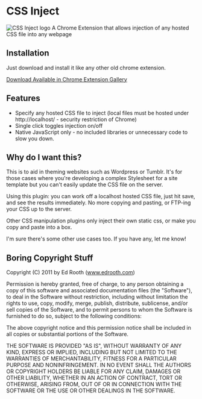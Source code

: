 # CSS Inject

![CSS Inject logo](https://github.com/sym3tri/CSS-Inject/raw/master/icon-128.png)
A Chrome Extension that allows injection of any hosted CSS file into any webpage

## Installation

Just download and install it like any other old chrome extension.

[Download Available in Chrome Extension Gallery](https://chrome.google.com/extensions/detail/fmiohbdblcemacakpnoinjmcelddpjbg)


## Features

* Specify any hosted CSS file to inject (local files must be hosted under http://localhost/ - security restriction of Chrome)
* Single click toggles injection on/off
* Native JavaScript only - no included libraries or unnecessary code to slow you down.

## Why do I want this?

This is to aid in theming websites such as Wordpress or Tumblr.
It's for those cases where you're developing a complex Stylesheet for a site template
but you can't easily update the CSS file on the server.

Using this plugin: you can work off a localhost hosted CSS file, just hit save, and see the results immediately.
No more copying and pasting, or FTP-ing your CSS up to the server.

Other CSS manipulation plugins only inject their own static css, or make you copy and paste into a box.

I'm sure there's some other use cases too. If you have any, let me know!

## Boring Copyright Stuff

Copyright (C) 2011 by Ed Rooth (www.edrooth.com)

Permission is hereby granted, free of charge, to any person obtaining a copy
of this software and associated documentation files (the "Software"), to deal
in the Software without restriction, including without limitation the rights
to use, copy, modify, merge, publish, distribute, sublicense, and/or sell
copies of the Software, and to permit persons to whom the Software is
furnished to do so, subject to the following conditions:

The above copyright notice and this permission notice shall be included in
all copies or substantial portions of the Software.

THE SOFTWARE IS PROVIDED "AS IS", WITHOUT WARRANTY OF ANY KIND, EXPRESS OR
IMPLIED, INCLUDING BUT NOT LIMITED TO THE WARRANTIES OF MERCHANTABILITY,
FITNESS FOR A PARTICULAR PURPOSE AND NONINFRINGEMENT. IN NO EVENT SHALL THE
AUTHORS OR COPYRIGHT HOLDERS BE LIABLE FOR ANY CLAIM, DAMAGES OR OTHER
LIABILITY, WHETHER IN AN ACTION OF CONTRACT, TORT OR OTHERWISE, ARISING FROM,
OUT OF OR IN CONNECTION WITH THE SOFTWARE OR THE USE OR OTHER DEALINGS IN
THE SOFTWARE.
